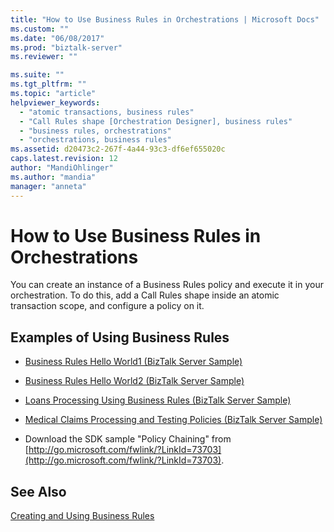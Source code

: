 ```yaml
---
title: "How to Use Business Rules in Orchestrations | Microsoft Docs"
ms.custom: ""
ms.date: "06/08/2017"
ms.prod: "biztalk-server"
ms.reviewer: ""

ms.suite: ""
ms.tgt_pltfrm: ""
ms.topic: "article"
helpviewer_keywords: 
  - "atomic transactions, business rules"
  - "Call Rules shape [Orchestration Designer], business rules"
  - "business rules, orchestrations"
  - "orchestrations, business rules"
ms.assetid: d20473c2-267f-4a44-93c3-df6ef655020c
caps.latest.revision: 12
author: "MandiOhlinger"
ms.author: "mandia"
manager: "anneta"
---
```

# How to Use Business Rules in Orchestrations
You can create an instance of a Business Rules policy and execute it in your orchestration. To do this, add a Call Rules shape inside an atomic transaction scope, and configure a policy on it.  
  
## Examples of Using Business Rules  
  
-   [Business Rules Hello World1 (BizTalk Server Sample)](../core/business-rules-hello-world1-biztalk-server-sample.md)  
  
-   [Business Rules Hello World2 (BizTalk Server Sample)](../core/business-rules-hello-world2-biztalk-server-sample.md)  
  
-   [Loans Processing Using Business Rules (BizTalk Server Sample)](../core/loans-processing-using-business-rules-biztalk-server-sample.md)  
  
-   [Medical Claims Processing and Testing Policies (BizTalk Server Sample)](../core/medical-claims-processing-and-testing-policies-biztalk-server-sample.md)  
  
-   Download the SDK sample "Policy Chaining" from [http://go.microsoft.com/fwlink/?LinkId=73703](http://go.microsoft.com/fwlink/?LinkId=73703).  
  
## See Also  
 [Creating and Using Business Rules](../core/creating-and-using-business-rules.md)